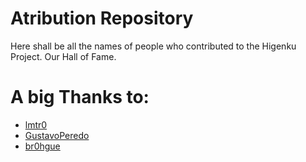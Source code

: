 # Atribution Repository
Here shall be all the names of people who contributed to the Higenku Project. Our Hall of Fame.

# A big Thanks to:
- [lmtr0](https://github.com/lmtr0)
- [GustavoPeredo](https://github.com/GustavoPeredo)
- [br0hgue](https://github.com/br0hgue)
